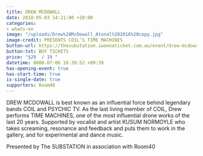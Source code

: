 ```yaml
---
title: DREW MCDOWALL
date: 2018-05-03 14:21:00 +10:00
categories:
- whats-on
image: "/uploads/Drew%20McDowall_Atonal%202016%20copy.jpg"
image-credit: PRESENTS COIL’S TIME MACHINES
button-url: https://thesubstation.iwannaticket.com.au/event/drew-mcdowall-presents-coils-time-machines-MTUwODU
button-txt: BUY TICKETS
price: "$29  / 19 "
datetime: 0008-07-06 10:39:52 +09:39
has-opening-event: true
has-start-time: true
is-single-date: true
supporters: Room40
---
```


DREW MCDOWALL is best known as an influential force behind legendary bands COIL and PSYCHIC TV. As the last living member of COIL, Drew performs TIME MACHINES, one of the most influential drone works of the last 20 years. Supported by vocalist and artist KUSUM NORMOYLE who takes screaming, resonance and feedback and puts them to work in the gallery, and for experimental and dance music.

Presented by The SUBSTATION in association with Room40
